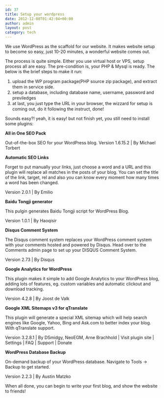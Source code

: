 ```yaml
---
id: 37
title: Setup your wordpress
date: 2012-12-08T01:42:04+00:00
author: admin
layout: post
category: tech
---
```

We use WordPress as the scaffold for our website. It makes website setup to become so easy, just 10-20 minutes, a wonderful website comes out.

The process is quite simple. Either you use virtual host or VPS, setup process all are easy. The pre-condition is, your PHP & Mysql is ready. The below is the brief steps to make it run:

  1. <span style="line-height: 19px;">upload the WP program package(PHP source zip package), and extract them in service side.</span>
  2. <span style="line-height: 19px;">setup a database, including database name, username, password and previledges</span>
  3. <span style="line-height: 19px;">at last, you just type the URL in your browser, the wizzard for setup is coming out, do it following the instruct, done!</span>

Sounds easy?! yeah, it is easy! but not finish yet, you still need to install some plugins:

**All in One SEO Pack**

Out-of-the-box SEO for your WordPress blog. Version 1.6.15.2 | By Michael Torbert
  
**Automatic SEO Links**
  
Forget to put manually your links, just choose a word and a URL and this plugin will replace all matches in the posts of your blog. You can set the title of the link, target, rel and also you can know every moment how many times a word has been changed.
  
Version 2.0.1 | By Emilio
  
**Baidu Tongji generator**
  
This pulgin generates Baidu Tongji script for WordPress Blog.
  
Version 1.0.1 | By Haoqisir
  
**Disqus Comment System**
  
The Disqus comment system replaces your WordPress comment system with your comments hosted and powered by Disqus. Head over to the Comments admin page to set up your DISQUS Comment System.
  
Version 2.73 | By Disqus
  
**Google Analytics for WordPress**
  
This plugin makes it simple to add Google Analytics to your WordPress blog, adding lots of features, eg. custom variables and automatic clickout and download tracking.
  
Version 4.2.8 | By Joost de Valk
  
**Google XML Sitemaps v3 for qTranslate**
  
This plugin will generate a special XML sitemap which will help search engines like Google, Yahoo, Bing and Ask.com to better index your blog. With qTranslate support.
  
Version 3.2.8.1 | By DSmidgy, NeoEGM, Arne Brachhold | Visit plugin site | Settings | FAQ | Support | Donate

**WordPress Database Backup**
  
On-demand backup of your WordPress database. Navigate to Tools → Backup to get started.
  
Version 2.2.3 | By Austin Matzko

When all done, you can begin to write your first blog, and show the website to friends!
